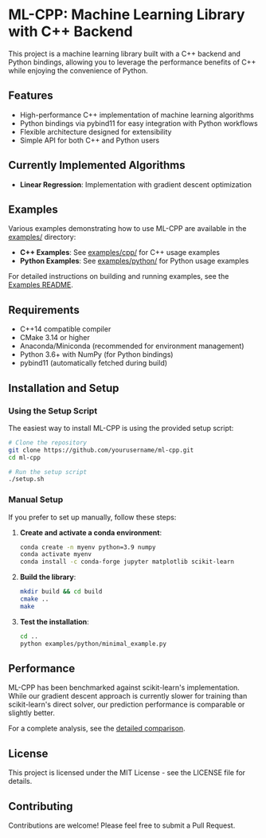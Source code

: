 # ML-CPP: Machine Learning Library with C++ Backend

This project is a machine learning library built with a C++ backend and Python bindings, allowing you to leverage the performance benefits of C++ while enjoying the convenience of Python.

## Features

- High-performance C++ implementation of machine learning algorithms
- Python bindings via pybind11 for easy integration with Python workflows
- Flexible architecture designed for extensibility
- Simple API for both C++ and Python users

## Currently Implemented Algorithms

- **Linear Regression**: Implementation with gradient descent optimization

## Examples

Various examples demonstrating how to use ML-CPP are available in the [examples/](examples/) directory:

- **C++ Examples**: See [examples/cpp/](examples/cpp/) for C++ usage examples
- **Python Examples**: See [examples/python/](examples/python/) for Python usage examples

For detailed instructions on building and running examples, see the [Examples README](examples/README.md).

## Requirements

- C++14 compatible compiler
- CMake 3.14 or higher
- Anaconda/Miniconda (recommended for environment management)
- Python 3.6+ with NumPy (for Python bindings)
- pybind11 (automatically fetched during build)

## Installation and Setup

### Using the Setup Script

The easiest way to install ML-CPP is using the provided setup script:

```bash
# Clone the repository
git clone https://github.com/yourusername/ml-cpp.git
cd ml-cpp

# Run the setup script
./setup.sh
```

### Manual Setup

If you prefer to set up manually, follow these steps:

1. **Create and activate a conda environment**:
   ```bash
   conda create -n myenv python=3.9 numpy
   conda activate myenv
   conda install -c conda-forge jupyter matplotlib scikit-learn
   ```

2. **Build the library**:
   ```bash
   mkdir build && cd build
   cmake ..
   make
   ```

3. **Test the installation**:
   ```bash
   cd ..
   python examples/python/minimal_example.py
   ```

## Performance

ML-CPP has been benchmarked against scikit-learn's implementation. While our gradient descent approach is currently slower for training than scikit-learn's direct solver, our prediction performance is comparable or slightly better.

For a complete analysis, see the [detailed comparison](examples/python/COMPARISON_README.md).

## License

This project is licensed under the MIT License - see the LICENSE file for details.

## Contributing

Contributions are welcome! Please feel free to submit a Pull Request.